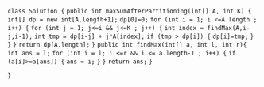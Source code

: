 `class Solution {`
    `public int maxSumAfterPartitioning(int[] A, int K) {`
        `int[] dp = new int[A.length+1];`
        `dp[0]=0;`
        `for (int i = 1; i <=A.length ; i++) {`
            `for (int j = 1; j<=i && j<=K ; j++) {`
                `int index = findMax(A,i-j,i-1);`
                `int tmp = dp[i-j] + j*A[index];`
                `if (tmp > dp[i]) {`
                    `dp[i]=tmp;`
                `}`
            `}`
        `}`
        `return dp[A.length];`
    `}`
    `public int findMax(int[] a, int l, int r){`
        `int ans = l;`
        `for (int i = l; i <=r && i <= a.length-1 ; i++) {`
            `if (a[i]>=a[ans]) {`
                `ans = i;`
            `}`
        `}`
        `return ans;`
    `}`

`}`